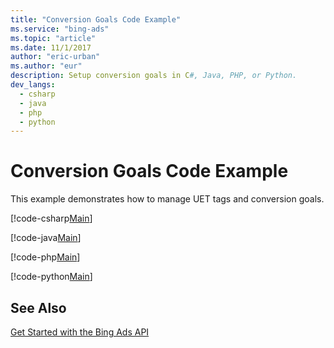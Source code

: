 ```yaml
---
title: "Conversion Goals Code Example"
ms.service: "bing-ads"
ms.topic: "article"
ms.date: 11/1/2017
author: "eric-urban"
ms.author: "eur"
description: Setup conversion goals in C#, Java, PHP, or Python.
dev_langs:
  - csharp
  - java
  - php
  - python
---
```

# Conversion Goals Code Example
This example demonstrates how to manage UET tags and conversion goals.

[!code-csharp[Main](../../BingAds-dotNet-SDK/examples/BingAdsExamples/BingAdsExamplesLibrary/v11/ConversionGoals.cs)]

[!code-java[Main](../../BingAds-Java-SDK/examples/BingAdsDesktopApp/src/main/java/com/microsoft/bingads/examples/v11/ConversionGoals.java)]

[!code-php[Main](../../BingAds-PHP-SDK/samples/V11/ConversionGoals.php)]

[!code-python[Main](../../BingAds-Python-SDK/examples/BingAdsPythonConsoleExamples/BingAdsPythonConsoleExamples/v11/conversion_goals.py)]

## See Also
[Get Started with the Bing Ads API](../guides/get-started.md)  
